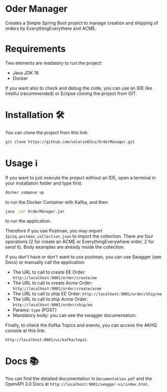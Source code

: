# Oder Manager

Creates a Simple Spring Boot project to manage creation and shipping of orders by EverythingEverythere and ACME.

# Requirements

Two elements are madatory to run the project:
* Java JDK 18 
* Docker

If you want also to check and debug the code, you can use an IDE like IntelliJ
(recommended) or Eclipse cloning the project from GIT.

# Installation 🛠️

You can clone the project from this link:

```sh
git clone https://github.com/valerio65xz/OrderManager.git
```

# Usage ℹ️

If you want to just execute the project without an IDE, open a terminal in your installation folder and type first:

```sh
docker compose up
```

to run the Docker Container with Kafka, and then

```sh
java -jar OrderManager.jar
```

to run the application.

Therefore if you use Postman, you may import `Ipitq.postman_collection.json` to import the collection. There are
four operations (2 for create an ACME or EverythingEverywhere order, 2 for send it). Body examples are already inside
the collection.

if you don't have or don't want to use postman, you can use Swagger (see Docs) or manually call the application:
* The URL to call to create EE Order: `http://localhost:9001/order/create/ee`
* The URL to call to create Acme Order: `http://localhost:9001/order/create/acme`
* The URL to call to ship EE Order: `http://localhost:9001/order/ship/ee`
* The URL to call to ship Acme Order: `http://localhost:9001/order/ship/ee`
* Params: `type` (POST)
* Mandatory body: you can see the swagger documentation.

Finally, to check the Kafka Topics and events, you can access the AKHQ console at this link:

`http://localhost:8081/ui/kafka/topic`

# Docs 📚

You can find the detailed documentation in `Documentation.pdf` and the OpenAPI 3.0 Docs at `http://localhost:9001/swagger-ui/index.html`.
